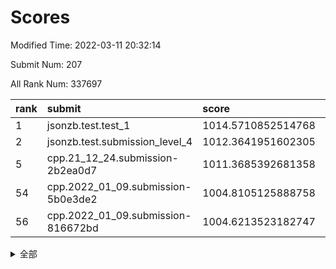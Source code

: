 # Scores

Modified Time: 2022-03-11 20:32:14

Submit Num: 207

All Rank Num: 337697

| rank |               submit               |       score        |       sigma        | pk_num |
| :--- | :--------------------------------- | :----------------- | :----------------- | :----- |
| 1    | jsonzb.test.test_1                 | 1014.5710852514768 | 0.8345081314973186 | 6523   |
| 2    | jsonzb.test.submission_level_4     | 1012.3641951602305 | 0.8199573347083361 | 6528   |
| 5    | cpp.21_12_24.submission-2b2ea0d7   | 1011.3685392681358 | 0.7828719462461021 | 6522   |
| 54   | cpp.2022_01_09.submission-5b0e3de2 | 1004.8105125888758 | 0.7117215851486977 | 6529   |
| 56   | cpp.2022_01_09.submission-816672bd | 1004.6213523182747 | 0.7234423017307262 | 6525   |


<details>
<summary>全部</summary>

| rank |                 submit                 |       score        |       sigma        | pk_num |
| :--- | :------------------------------------- | :----------------- | :----------------- | :----- |
| 1    | jsonzb.test.test_1                     | 1014.5710852514768 | 0.8345081314973186 | 6523   |
| 2    | jsonzb.test.submission_level_4         | 1012.3641951602305 | 0.8199573347083361 | 6528   |
| 3    | gobigger.level_3.submission_level_3_2  | 1011.8992443698914 | 0.7807384894481432 | 6527   |
| 4    | gobigger.level_3.submission_level_3_7  | 1011.7016067525749 | 0.7864955821816388 | 6526   |
| 5    | cpp.21_12_24.submission-2b2ea0d7       | 1011.3685392681358 | 0.7828719462461021 | 6522   |
| 6    | gobigger.level_3.submission_level_3_31 | 1011.364242947848  | 0.7899684992833458 | 6525   |
| 7    | gobigger.level_3.submission_level_3_48 | 1011.2318675292993 | 0.7633182049592963 | 6523   |
| 8    | gobigger.level_3.submission_level_3_46 | 1011.0635657140493 | 0.7674196431732925 | 6526   |
| 9    | gobigger.level_3.submission_level_3_11 | 1010.8889933840446 | 0.7857517740440978 | 6523   |
| 10   | gobigger.level_3.submission_level_3_3  | 1010.884890075942  | 0.7573372336776815 | 6525   |
| 11   | gobigger.level_3.submission_level_3_26 | 1010.8338366210088 | 0.774468986775184  | 6525   |
| 12   | gobigger.level_3.submission_level_3_28 | 1010.8287730607508 | 0.7440003911237781 | 6527   |
| 13   | gobigger.level_3.submission_level_3_14 | 1010.7420637912694 | 0.7751815560865382 | 6527   |
| 14   | gobigger.level_3.submission_level_3_33 | 1010.7413567984953 | 0.7675483363522091 | 6527   |
| 15   | gobigger.level_3.submission_level_3_23 | 1010.6464543046973 | 0.7856258680471752 | 6526   |
| 16   | gobigger.level_3.submission_level_3_30 | 1010.5192228687702 | 0.7508473234607586 | 6523   |
| 17   | gobigger.level_3.submission_level_3_45 | 1010.4910528828689 | 0.7705194555208879 | 6529   |
| 18   | gobigger.level_3.submission_level_3_13 | 1010.4556653141361 | 0.7723529033600676 | 6522   |
| 19   | gobigger.level_3.submission_level_3_22 | 1010.4117062329333 | 0.784923950784784  | 6523   |
| 20   | gobigger.level_3.submission_level_3_43 | 1010.405741647445  | 0.7762204043172891 | 6528   |
| 21   | gobigger.level_3.submission_level_3_15 | 1010.3928591538619 | 0.7501747293912449 | 6528   |
| 22   | gobigger.level_3.submission_level_3_49 | 1010.3447243893135 | 0.7557842678133598 | 6529   |
| 23   | gobigger.level_3.submission_level_3_42 | 1010.3407818645984 | 0.7614094555996402 | 6525   |
| 24   | gobigger.level_3.submission_level_3_12 | 1010.3100666643401 | 0.7401134672349042 | 6521   |
| 25   | gobigger.level_3.submission_level_3_17 | 1010.2589983439151 | 0.7927937317541149 | 6517   |
| 26   | gobigger.level_3.submission_level_3_9  | 1010.2209867710667 | 0.770629208475207  | 6524   |
| 27   | gobigger.level_3.submission_level_3_24 | 1010.2052838631444 | 0.7675415507069225 | 6521   |
| 28   | gobigger.level_3.submission_level_3_16 | 1010.1526064202376 | 0.7770281624175248 | 6523   |
| 29   | gobigger.level_3.submission_level_3_5  | 1010.143728740921  | 0.751491791735818  | 6529   |
| 30   | gobigger.level_3.submission_level_3_0  | 1010.0819981273172 | 0.7587435320577833 | 6525   |
| 31   | gobigger.level_3.submission_level_3_34 | 1010.0349020383082 | 0.7631020124888855 | 6524   |
| 32   | gobigger.level_3.submission_level_3_47 | 1009.9908663332263 | 0.7476595443457869 | 6526   |
| 33   | gobigger.level_3.submission_level_3_37 | 1009.968837522685  | 0.7496616291386325 | 6530   |
| 34   | gobigger.level_3.submission_level_3_38 | 1009.9345608720478 | 0.7623818205730214 | 6529   |
| 35   | gobigger.level_3.submission_level_3_36 | 1009.9203891563368 | 0.7622916377585996 | 6527   |
| 36   | gobigger.level_3.submission_level_3_20 | 1009.8573953246085 | 0.7714786123909597 | 6526   |
| 37   | gobigger.level_3.submission_level_3_1  | 1009.8441195365082 | 0.7468662193004675 | 6526   |
| 38   | gobigger.level_3.submission_level_3_29 | 1009.8366320735873 | 0.7460118691003171 | 6526   |
| 39   | gobigger.level_3.submission_level_3_18 | 1009.822465701746  | 0.7537909179819553 | 6527   |
| 40   | gobigger.level_3.submission_level_3_10 | 1009.7305331852879 | 0.7542084157939198 | 6524   |
| 41   | gobigger.level_3.submission_level_3_25 | 1009.7129749106076 | 0.7604778761477935 | 6524   |
| 42   | gobigger.level_3.submission_level_3_6  | 1009.6848053105849 | 0.7524581313868985 | 6523   |
| 43   | gobigger.level_3.submission_level_3_35 | 1009.6479430437385 | 0.7521044928984799 | 6523   |
| 44   | gobigger.level_3.submission_level_3_21 | 1009.5916324228222 | 0.7649163456425877 | 6523   |
| 45   | gobigger.level_3.submission_level_3_27 | 1009.5832859275017 | 0.7414747518777506 | 6527   |
| 46   | gobigger.level_3.submission_level_3_40 | 1009.5363786953966 | 0.7662937974540128 | 6525   |
| 47   | gobigger.level_3.submission_level_3_44 | 1009.4632221121849 | 0.7560577441094971 | 6523   |
| 48   | gobigger.level_3.submission_level_3_8  | 1009.4431222996535 | 0.7566720770207781 | 6528   |
| 49   | gobigger.level_3.submission_level_3_39 | 1009.3125885413971 | 0.760735643381608  | 6530   |
| 50   | gobigger.level_3.submission_level_3_41 | 1009.2964009081295 | 0.7513130067043816 | 6528   |
| 51   | gobigger.level_3.submission_level_3_4  | 1009.2553849399991 | 0.7431926342649717 | 6529   |
| 52   | gobigger.level_3.submission_level_3_19 | 1009.2550595004244 | 0.7568945848124637 | 6524   |
| 53   | gobigger.level_3.submission_level_3_32 | 1008.355181724187  | 0.75717403174337   | 6528   |
| 54   | cpp.2022_01_09.submission-5b0e3de2     | 1004.8105125888758 | 0.7117215851486977 | 6529   |
| 55   | gobigger.level_1.submission_level_1_45 | 1004.7122432498096 | 0.7209541223237439 | 6528   |
| 56   | cpp.2022_01_09.submission-816672bd     | 1004.6213523182747 | 0.7234423017307262 | 6525   |
| 57   | gobigger.level_1.submission_level_1_0  | 1004.5577725083957 | 0.7239434437364684 | 6530   |
| 58   | gobigger.level_1.submission_level_1_14 | 1004.500555928509  | 0.7265292981920369 | 6525   |
| 59   | gobigger.level_1.submission_level_1_24 | 1004.3363549253544 | 0.7316710549680663 | 6526   |
| 60   | gobigger.level_1.submission_level_1_43 | 1004.3202795096723 | 0.7117018974234165 | 6525   |
| 61   | gobigger.level_1.submission_level_1_26 | 1004.1519333221815 | 0.7247222207248329 | 6525   |
| 62   | gobigger.level_1.submission_level_1_36 | 1004.1297054340608 | 0.7087503589264522 | 6521   |
| 63   | gobigger.level_1.submission_level_1_19 | 1004.0740921318153 | 0.7181880632087727 | 6523   |
| 64   | gobigger.level_1.submission_level_1_2  | 1004.0101892010987 | 0.7191646475637663 | 6520   |
| 65   | gobigger.level_1.submission_level_1_16 | 1003.9872310211002 | 0.7205464061803446 | 6520   |
| 66   | gobigger.level_1.submission_level_1_48 | 1003.9452527377222 | 0.7185697078042755 | 6523   |
| 67   | gobigger.level_1.submission_level_1_5  | 1003.9175750612699 | 0.7278208989089175 | 6531   |
| 68   | gobigger.level_1.submission_level_1_27 | 1003.9004435781497 | 0.7105610899549006 | 6524   |
| 69   | gobigger.level_1.submission_level_1_31 | 1003.8690679722168 | 0.7091440081970274 | 6525   |
| 70   | gobigger.level_1.submission_level_1_21 | 1003.8583437011819 | 0.7169769487693702 | 6525   |
| 71   | gobigger.level_1.submission_level_1_35 | 1003.8349826317276 | 0.7137226186981199 | 6524   |
| 72   | gobigger.level_1.submission_level_1_13 | 1003.806372083729  | 0.723817175496086  | 6532   |
| 73   | gobigger.level_1.submission_level_1_37 | 1003.6635563401983 | 0.7098974994413154 | 6524   |
| 74   | gobigger.level_1.submission_level_1_34 | 1003.5288515505036 | 0.7130864152580989 | 6527   |
| 75   | gobigger.level_1.submission_level_1_1  | 1003.5090633421042 | 0.7105705730526175 | 6528   |
| 76   | gobigger.level_1.submission_level_1_4  | 1003.4968407002932 | 0.7139059583595888 | 6530   |
| 77   | gobigger.level_1.submission_level_1_17 | 1003.435377540907  | 0.7212332699378161 | 6527   |
| 78   | gobigger.level_1.submission_level_1_9  | 1003.4346630241458 | 0.7356312999122478 | 6530   |
| 79   | gobigger.level_1.submission_level_1_25 | 1003.3920806996712 | 0.7167654937493704 | 6529   |
| 80   | gobigger.level_1.submission_level_1_33 | 1003.2761805275638 | 0.7089724056827555 | 6529   |
| 81   | gobigger.level_1.submission_level_1_10 | 1003.2087308076088 | 0.7146005429800995 | 6526   |
| 82   | gobigger.level_1.submission_level_1_46 | 1003.2029721093098 | 0.7220086284886632 | 6527   |
| 83   | gobigger.level_1.submission_level_1_44 | 1003.1890991824105 | 0.7217361712206809 | 6524   |
| 84   | gobigger.level_1.submission_level_1_15 | 1003.1783803096932 | 0.717534937523387  | 6527   |
| 85   | gobigger.level_1.submission_level_1_42 | 1003.1738808226869 | 0.7280514017278638 | 6527   |
| 86   | gobigger.level_1.submission_level_1_38 | 1003.0847573263655 | 0.7217928333725836 | 6527   |
| 87   | gobigger.level_1.submission_level_1_18 | 1003.0677190776001 | 0.7191553190885575 | 6530   |
| 88   | gobigger.level_1.submission_level_1_29 | 1003.0430937396095 | 0.7242908848552227 | 6530   |
| 89   | gobigger.level_1.submission_level_1_20 | 1002.945156683658  | 0.7195496382527595 | 6526   |
| 90   | gobigger.level_1.submission_level_1_11 | 1002.9367840644676 | 0.720596504046363  | 6522   |
| 91   | gobigger.level_1.submission_level_1_7  | 1002.8001721119897 | 0.7203383763676975 | 6528   |
| 92   | gobigger.level_1.submission_level_1_3  | 1002.7381664697314 | 0.7133749493936989 | 6526   |
| 93   | gobigger.level_1.submission_level_1_40 | 1002.6755103260556 | 0.7126748255899462 | 6522   |
| 94   | gobigger.level_1.submission_level_1_28 | 1002.5974260918924 | 0.7101971392900682 | 6523   |
| 95   | gobigger.level_1.submission_level_1_30 | 1002.5883993504518 | 0.7139547991067505 | 6522   |
| 96   | gobigger.level_1.submission_level_1_32 | 1002.5657080566098 | 0.7056562988258037 | 6524   |
| 97   | gobigger.level_1.submission_level_1_12 | 1002.4877608488234 | 0.7192008890422178 | 6528   |
| 98   | gobigger.level_1.submission_level_1_6  | 1002.4424779739717 | 0.7202504894409645 | 6519   |
| 99   | gobigger.level_1.submission_level_1_22 | 1002.3297016639804 | 0.7053112919184825 | 6523   |
| 100  | gobigger.level_1.submission_level_1_49 | 1002.3105094442593 | 0.7115624232931714 | 6525   |
| 101  | gobigger.level_1.submission_level_1_39 | 1002.1926184441388 | 0.7155158604456898 | 6524   |
| 102  | gobigger.level_1.submission_level_1_47 | 1002.1053454445047 | 0.7066377589975921 | 6522   |
| 103  | gobigger.level_1.submission_level_1_8  | 1001.7104850927567 | 0.7068710681563563 | 6528   |
| 104  | gobigger.level_1.submission_level_1_41 | 1001.6984592681106 | 0.7089833066072744 | 6526   |
| 105  | gobigger.level_1.submission_level_1_23 | 1001.2939148167794 | 0.6971766434105924 | 6526   |
| 106  | gobigger.random.submission_random_22   | 997.5132111388343  | 0.7053424517833836 | 6523   |
| 107  | gobigger.random.submission_random_38   | 997.2755177433853  | 0.7135125605443091 | 6523   |
| 108  | gobigger.random.submission_random_35   | 997.1760109791375  | 0.7031383397626142 | 6530   |
| 109  | gobigger.random.submission_random_29   | 996.8870181473694  | 0.7042352360751342 | 6528   |
| 110  | gobigger.random.submission_random_6    | 996.7647814022455  | 0.7198822863741137 | 6524   |
| 111  | gobigger.random.submission_random_21   | 996.7177257727421  | 0.7049611499899987 | 6523   |
| 112  | gobigger.random.submission_random_47   | 996.5684911005736  | 0.7137504118432211 | 6528   |
| 113  | gobigger.random.submission_random_33   | 996.5241287432609  | 0.7004007854020856 | 6527   |
| 114  | gobigger.random.submission_random_17   | 996.4740812548995  | 0.7283828605769991 | 6525   |
| 115  | gobigger.random.submission_random_12   | 996.3587052471615  | 0.7149047777360757 | 6518   |
| 116  | gobigger.random.submission_random_4    | 996.3580560540656  | 0.7128621820156725 | 6524   |
| 117  | gobigger.random.submission_random_34   | 996.341683909537   | 0.7188134201755025 | 6523   |
| 118  | gobigger.random.submission_random_26   | 996.3099725624653  | 0.7211977393035489 | 6527   |
| 119  | gobigger.random.submission_random_45   | 996.2569475704419  | 0.7001387962823563 | 6522   |
| 120  | gobigger.random.submission_random_9    | 996.2156493075557  | 0.7087468364959091 | 6521   |
| 121  | gobigger.random.submission_random_36   | 996.1472991197911  | 0.7163071463169202 | 6531   |
| 122  | gobigger.random.submission_random_41   | 996.1364927134576  | 0.7158984917143549 | 6528   |
| 123  | gobigger.random.submission_random_48   | 996.1224855763284  | 0.709488332767389  | 6521   |
| 124  | gobigger.random.submission_random_27   | 996.1207729683722  | 0.7181367702744355 | 6528   |
| 125  | gobigger.random.submission_random_46   | 996.0390789141319  | 0.7092039780227009 | 6519   |
| 126  | gobigger.random.submission_random_24   | 996.0160428171553  | 0.7229589892801278 | 6521   |
| 127  | gobigger.random.submission_random_49   | 995.9835259275293  | 0.721492619748028  | 6525   |
| 128  | gobigger.random.submission_random_31   | 995.9323174370091  | 0.7016081083306002 | 6530   |
| 129  | gobigger.random.submission_random_5    | 995.9100363189843  | 0.7163557632032271 | 6526   |
| 130  | gobigger.random.submission_random_40   | 995.8798161998865  | 0.7115351522134025 | 6523   |
| 131  | gobigger.random.submission_random_44   | 995.8310070918934  | 0.7225563017019598 | 6523   |
| 132  | gobigger.random.submission_random_25   | 995.8144837679063  | 0.7246613997679712 | 6525   |
| 133  | gobigger.random.submission_random_28   | 995.7922460044906  | 0.7167238299949826 | 6528   |
| 134  | gobigger.random.submission_random_15   | 995.7622345234893  | 0.7135346747824147 | 6521   |
| 135  | gobigger.random.submission_random_10   | 995.7211793821559  | 0.7127254064351292 | 6526   |
| 136  | gobigger.random.submission_random_32   | 995.7111394497881  | 0.7213427282823545 | 6528   |
| 137  | gobigger.random.submission_random_3    | 995.7099701530033  | 0.7126000569902451 | 6522   |
| 138  | gobigger.random.submission_random_8    | 995.7028682778457  | 0.7105106947239069 | 6524   |
| 139  | gobigger.random.submission_random_39   | 995.7027214692996  | 0.7127764773112613 | 6526   |
| 140  | gobigger.random.submission_random_16   | 995.6522773016682  | 0.7219462843525719 | 6521   |
| 141  | gobigger.random.submission_random_19   | 995.6304624539135  | 0.7144700682814417 | 6528   |
| 142  | gobigger.random.submission_random_13   | 995.6259512028033  | 0.7029657168797796 | 6524   |
| 143  | gobigger.random.submission_random_43   | 995.5578066070588  | 0.7176567811535279 | 6527   |
| 144  | gobigger.random.submission_random_18   | 995.5541851269172  | 0.7163531945820011 | 6528   |
| 145  | gobigger.random.submission_random_0    | 995.4966419282197  | 0.7081610155216993 | 6529   |
| 146  | gobigger.random.submission_random_2    | 995.4411861371499  | 0.7024986284046771 | 6525   |
| 147  | gobigger.random.submission_random_23   | 995.4028638950792  | 0.6960190656635172 | 6525   |
| 148  | gobigger.random.submission_random_42   | 995.2791673729807  | 0.7173080966612506 | 6526   |
| 149  | gobigger.random.submission_random_1    | 995.2246047229361  | 0.7048397300484568 | 6526   |
| 150  | gobigger.random.submission_random_37   | 995.0609568637539  | 0.7163348446830345 | 6527   |
| 151  | gobigger.random.submission_random_11   | 995.01591234826    | 0.7138355140110106 | 6526   |
| 152  | gobigger.random.submission_random_30   | 994.9832739727648  | 0.7189832281470344 | 6527   |
| 153  | gobigger.random.submission_random_14   | 994.8532826992365  | 0.7252374597641078 | 6533   |
| 154  | gobigger.random.submission_random_7    | 994.8014139575272  | 0.7244746039724903 | 6524   |
| 155  | gobigger.random.submission_random_20   | 994.7766128561991  | 0.737418268433987  | 6525   |
| 156  | gobigger.level_2.submission_level_2_40 | 993.9666959442326  | 0.7513050233334119 | 6531   |
| 157  | gobigger.level_2.submission_level_2_47 | 993.7542122880672  | 0.7258300806223948 | 6526   |
| 158  | gobigger.level_2.submission_level_2_18 | 993.5333801204548  | 0.7323291739636688 | 6517   |
| 159  | gobigger.level_2.submission_level_2_38 | 993.2739591464373  | 0.7439511575653025 | 6528   |
| 160  | gobigger.level_2.submission_level_2_33 | 993.2546606640495  | 0.7261808816724247 | 6524   |
| 161  | gobigger.level_2.submission_level_2_17 | 993.233798915982   | 0.7521775005573773 | 6528   |
| 162  | gobigger.level_2.submission_level_2_48 | 993.1925779583906  | 0.7512247768032136 | 6528   |
| 163  | gobigger.level_2.submission_level_2_43 | 993.002642182941   | 0.7325346576730847 | 6522   |
| 164  | gobigger.level_2.submission_level_2_30 | 992.9893167296584  | 0.7377315974104987 | 6522   |
| 165  | gobigger.level_2.submission_level_2_12 | 992.978671532455   | 0.742187713631464  | 6526   |
| 166  | gobigger.level_2.submission_level_2_23 | 992.9350704324157  | 0.7500856206311987 | 6526   |
| 167  | gobigger.level_2.submission_level_2_27 | 992.9294111296358  | 0.7375079400681352 | 6527   |
| 168  | gobigger.level_2.submission_level_2_34 | 992.9217536900874  | 0.7517984819243275 | 6524   |
| 169  | gobigger.level_2.submission_level_2_25 | 992.7630262519067  | 0.7344977315524047 | 6527   |
| 170  | gobigger.level_2.submission_level_2_21 | 992.6877441839248  | 0.72276377925362   | 6525   |
| 171  | gobigger.level_2.submission_level_2_49 | 992.6341633794991  | 0.7429624541084914 | 6528   |
| 172  | gobigger.level_2.submission_level_2_8  | 992.6091737649471  | 0.747262839197515  | 6524   |
| 173  | gobigger.level_2.submission_level_2_15 | 992.5734662493029  | 0.7425935871097202 | 6526   |
| 174  | gobigger.level_2.submission_level_2_24 | 992.561327188879   | 0.7256519567718319 | 6526   |
| 175  | gobigger.level_2.submission_level_2_19 | 992.4111369316283  | 0.750392177757612  | 6527   |
| 176  | gobigger.level_2.submission_level_2_9  | 992.2645798875013  | 0.7489520495234694 | 6527   |
| 177  | gobigger.level_2.submission_level_2_4  | 992.2142609931018  | 0.7367374113473477 | 6527   |
| 178  | gobigger.level_2.submission_level_2_35 | 992.2121933678463  | 0.7528025296627032 | 6523   |
| 179  | gobigger.level_2.submission_level_2_10 | 992.1395677467834  | 0.7454465723170648 | 6528   |
| 180  | gobigger.level_2.submission_level_2_31 | 992.0916512777203  | 0.7301020282644766 | 6530   |
| 181  | gobigger.level_2.submission_level_2_2  | 992.0602417302273  | 0.7441273483057771 | 6523   |
| 182  | gobigger.level_2.submission_level_2_39 | 992.0405142523938  | 0.7360765209534189 | 6527   |
| 183  | gobigger.level_2.submission_level_2_22 | 991.836158500439   | 0.7394734844155264 | 6525   |
| 184  | gobigger.level_2.submission_level_2_20 | 991.832359207013   | 0.7836259891905797 | 6525   |
| 185  | gobigger.level_2.submission_level_2_16 | 991.7483267102389  | 0.7635960778169665 | 6525   |
| 186  | gobigger.level_2.submission_level_2_6  | 991.7427461724255  | 0.7621974930976423 | 6524   |
| 187  | gobigger.level_2.submission_level_2_29 | 991.6822005437632  | 0.7523796392251196 | 6528   |
| 188  | gobigger.level_2.submission_level_2_45 | 991.5802507258787  | 0.7564415635456888 | 6528   |
| 189  | gobigger.level_2.submission_level_2_42 | 991.5773474618309  | 0.7488683911426661 | 6526   |
| 190  | gobigger.level_2.submission_level_2_3  | 991.5755460643783  | 0.7467757046558996 | 6530   |
| 191  | gobigger.level_2.submission_level_2_5  | 991.5500456533425  | 0.7654642756992135 | 6525   |
| 192  | gobigger.level_2.submission_level_2_28 | 991.5439187123341  | 0.7691207027899833 | 6525   |
| 193  | gobigger.level_2.submission_level_2_7  | 991.508695850794   | 0.7553767366238322 | 6527   |
| 194  | gobigger.level_2.submission_level_2_0  | 991.4156901237541  | 0.7448060538335454 | 6528   |
| 195  | gobigger.level_2.submission_level_2_11 | 991.2818970040952  | 0.7435268438800396 | 6527   |
| 196  | gobigger.level_2.submission_level_2_14 | 991.0325664298268  | 0.7540223985342619 | 6521   |
| 197  | gobigger.level_2.submission_level_2_46 | 991.0165422253361  | 0.7452410096877073 | 6527   |
| 198  | gobigger.level_2.submission_level_2_41 | 990.8672596836408  | 0.752206332804071  | 6523   |
| 199  | gobigger.level_2.submission_level_2_26 | 990.6801399511894  | 0.7720008930461024 | 6523   |
| 200  | gobigger.level_2.submission_level_2_36 | 990.4062273225176  | 0.7687308455100668 | 6525   |
| 201  | gobigger.level_2.submission_level_2_32 | 990.3385593406196  | 0.7830846267190675 | 6530   |
| 202  | gobigger.level_2.submission_level_2_13 | 990.1818408499884  | 0.7571695984466279 | 6526   |
| 203  | gobigger.level_2.submission_level_2_37 | 990.0620585288956  | 0.7815585192533901 | 6524   |
| 204  | gobigger.level_2.submission_level_2_1  | 989.9801683909792  | 0.7560723630722499 | 6528   |
| 205  | gobigger.level_2.submission_level_2_44 | 989.7625620663628  | 0.7753115000519931 | 6529   |
| 206  | gobigger.none.submission_none_1        | 979.2106196996577  | 1.2262504621525945 | 6528   |
| 207  | gobigger.none.submission_none_0        | 977.2186990053178  | 1.3143655043067781 | 6521   |

</details>